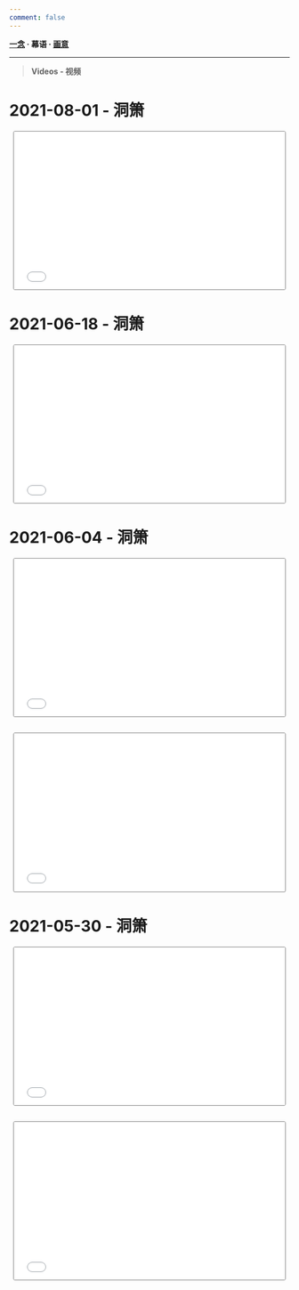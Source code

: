 ```yaml
---
comment: false
---
```


<style type="text/css">
.iframe-container {
    overflow: hidden;
    padding-top: 56.42%;
    position: relative;
    margin: 1em .5em 2em .5em;
    border: 1px solid grey;
    border-radius: 3px;
}

.iframe-container iframe {
    border: 0;
    height: 100%;
    left: 0;
    right:0;
    position: absolute;
    top: 0;
    width: 100%;
}
</style>

**[一念](/moments)  ·  幕语  ·  [画意](/photos)**

---

> **Videos - 视频**

# 2021-08-01 - 洞箫

<div class="iframe-container">
    <iframe src="/video/xiao/20210801.mp4" scrolling="no" border="0" frameborder="no" framespacing="0" allowfullscreen="true"> </iframe>
</div>

# 2021-06-18 - 洞箫

<div class="iframe-container">
    <iframe src="/video/xiao/20210618.mp4" scrolling="no" border="0" frameborder="no" framespacing="0" allowfullscreen="true"> </iframe>
</div>

# 2021-06-04 - 洞箫

<div class="iframe-container">
    <iframe src="/video/xiao/202106041.mp4" scrolling="no" border="0" frameborder="no" framespacing="0" allowfullscreen="true"> </iframe>
</div>
<div class="iframe-container">
    <iframe src="/video/xiao/202106042.mp4" scrolling="no" border="0" frameborder="no" framespacing="0" allowfullscreen="true"> </iframe>
</div>

# 2021-05-30 - 洞箫

<div class="iframe-container">
    <iframe src="/video/xiao/202105301.mp4" scrolling="no" border="0" frameborder="no" framespacing="0" allowfullscreen="true"> </iframe>
</div>
<div class="iframe-container">
    <iframe src="/video/xiao/202105302.mp4" scrolling="no" border="0" frameborder="no" framespacing="0" allowfullscreen="true"> </iframe>
</div>

